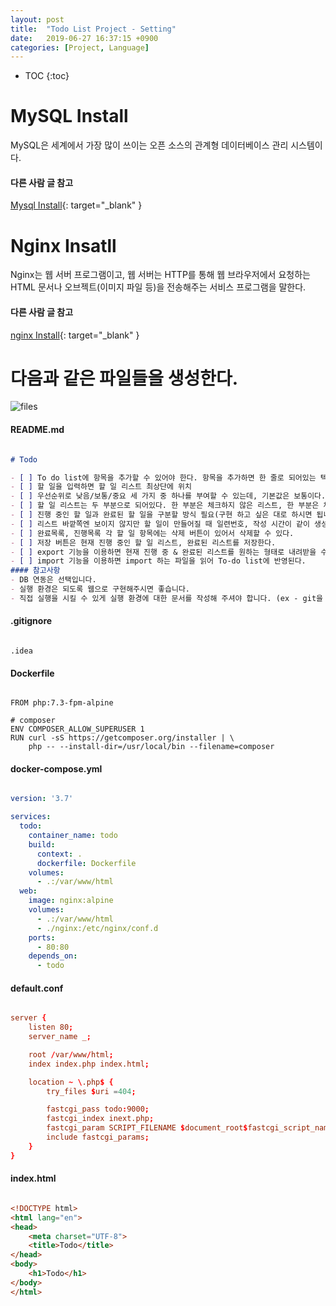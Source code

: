 ```yaml
---
layout: post
title:  "Todo List Project - Setting"
date:   2019-06-27 16:37:15 +0900
categories: [Project, Language]
---
```

* TOC
{:toc}

# MySQL Install

MySQL은 세계에서 가장 많이 쓰이는 오픈 소스의 관계형 데이터베이스 관리 시스템이다.

#### 다른 사람 글 참고

[Mysql Install](https://junho85.pe.kr/1018){: target="_blank" }

# Nginx Insatll

Nginx는 웹 서버 프로그램이고, 웹 서버는 HTTP를 통해 웹 브라우저에서 요청하는 HTML 문서나 오브젝트(이미지 파일 등)을 전송해주는 서비스 프로그램을 말한다.

#### 다른 사람 글 참고

[nginx Install](https://lhb0517.tistory.com/entry/OS-X-%EB%A7%A5-OS-X-%EB%A7%A5%EC%97%90%EC%84%9C-nginx-%EC%9B%B9%EC%84%9C%EB%B2%84-%EC%84%A4%EC%B9%98%ED%95%98%EA%B8%B0){: target="_blank" }

# 다음과 같은 파일들을 생성한다.

![files]({{http://localhost:4000/etc/2019/06/27/todolist1.html}}/assets/file_list.png)

#### README.md

```md

# Todo

- [ ] To do list에 항목을 추가할 수 있어야 한다. 항목을 추가하면 한 줄로 되어있는 텍스트로 항목 내용을 기술한다.
- [ ] 할 일을 입력하면 할 일 리스트 최상단에 위치
- [ ] 우선순위로 낮음/보통/중요 세 가지 중 하나를 부여할 수 있는데, 기본값은 보통이다.
- [ ] 할 일 리스트는 두 부분으로 되어있다. 한 부분은 체크하지 않은 리스트, 한 부분은 체크된 리스트(완료된 목록). 각각 진행 중인 할 일, 완료된 할 일이라 부른다.
- [ ] 진행 중인 할 일과 완료된 할 일을 구분할 방식 필요(구현 하고 싶은 대로 하시면 됩니다).
- [ ] 리스트 바깥쪽엔 보이지 않지만 할 일이 만들어질 때 일련번호, 작성 시간이 같이 생성된다. 나중에 작성한 게 위로, 먼저 생성한 게 아래로 정렬된다.
- [ ] 완료목록, 진행목록 각 할 일 항목에는 삭제 버튼이 있어서 삭제할 수 있다.
- [ ] 저장 버튼은 현재 진행 중인 할 일 리스트, 완료된 리스트를 저장한다.
- [ ] export 기능을 이용하면 현재 진행 중 & 완료된 리스트를 원하는 형태로 내려받을 수 있다 (ex - CSV, excel, JSON 등등).
- [ ] import 기능을 이용하면 import 하는 파일을 읽어 To-do list에 반영된다.
#### 참고사항 
- DB 연동은 선택입니다.
- 실행 환경은 되도록 웹으로 구현해주시면 좋습니다.
- 직접 실행을 시킬 수 있게 실행 환경에 대한 문서를 작성해 주셔야 합니다. (ex - git을 이용하신다면 README.md에 적어주세요)

```

#### .gitignore

```

.idea

```

#### Dockerfile

```

FROM php:7.3-fpm-alpine

# composer
ENV COMPOSER_ALLOW_SUPERUSER 1
RUN curl -sS https://getcomposer.org/installer | \
    php -- --install-dir=/usr/local/bin --filename=composer

```

#### docker-compose.yml

```yml

version: '3.7'

services:
  todo:
    container_name: todo
    build:
      context: .
      dockerfile: Dockerfile
    volumes:
      - .:/var/www/html
  web:
    image: nginx:alpine
    volumes:
      - .:/var/www/html
      - ./nginx:/etc/nginx/conf.d
    ports:
      - 80:80
    depends_on:
      - todo

```

#### default.conf

```conf

server {
    listen 80;
    server_name _;

    root /var/www/html;
    index index.php index.html;

    location ~ \.php$ {
        try_files $uri =404;

        fastcgi_pass todo:9000;
        fastcgi_index inext.php;
        fastcgi_param SCRIPT_FILENAME $document_root$fastcgi_script_name;
        include fastcgi_params;
    }
}

```

#### index.html

```html

<!DOCTYPE html>
<html lang="en">
<head>
    <meta charset="UTF-8">
    <title>Todo</title>
</head>
<body>
    <h1>Todo</h1>
</body>
</html>

```